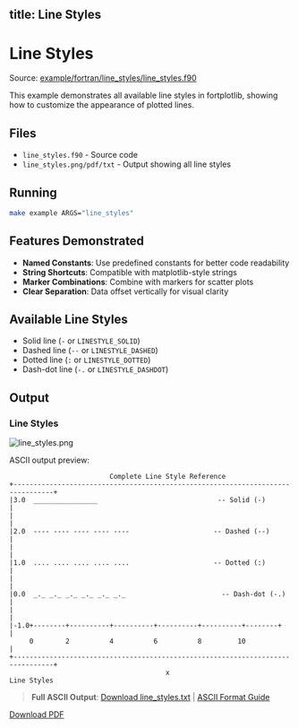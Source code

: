 title: Line Styles
---

# Line Styles

Source: [example/fortran/line_styles/line_styles.f90](../../example/fortran/line_styles/line_styles.f90)

This example demonstrates all available line styles in fortplotlib, showing how to customize the appearance of plotted lines.

## Files

- `line_styles.f90` - Source code
- `line_styles.png/pdf/txt` - Output showing all line styles

## Running

```bash
make example ARGS="line_styles"
```

## Features Demonstrated

- **Named Constants**: Use predefined constants for better code readability
- **String Shortcuts**: Compatible with matplotlib-style strings
- **Marker Combinations**: Combine with markers for scatter plots
- **Clear Separation**: Data offset vertically for visual clarity

## Available Line Styles

- Solid line (`-` or `LINESTYLE_SOLID`)
- Dashed line (`--` or `LINESTYLE_DASHED`)
- Dotted line (`:` or `LINESTYLE_DOTTED`)
- Dash-dot line (`-.` or `LINESTYLE_DASHDOT`)

## Output

### Line Styles

![line_styles.png](../../media/examples/line_styles/line_styles.png)

ASCII output preview:
```
                         Complete Line Style Reference
+--------------------------------------------------------------------------------+
|3.0  ________________                              -- Solid (-)                  |
|                                                                                |
|2.0  ---- ---- ---- ---- ----                     -- Dashed (--)               |
|                                                                                |
|1.0  .... .... .... .... ....                     -- Dotted (:)               |
|                                                                                |
|0.0  _._ _._ _._ _._ _._ _._                        -- Dash-dot (-.)             |
|                                                                                |
|-1.0+--------+----------+----------+----------+----------+--------+            |
     0        2          4          6          8         10                     |
+--------------------------------------------------------------------------------+
                                       x
Line Styles
```

> **Full ASCII Output**: [Download line_styles.txt](../../media/examples/line_styles/line_styles.txt) | [ASCII Format Guide](../ascii_output_format.md)

[Download PDF](../../media/examples/line_styles/line_styles.pdf)